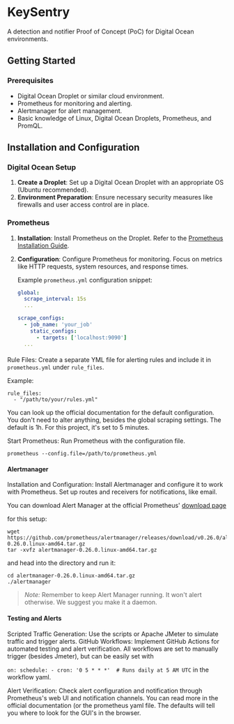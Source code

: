 <!-- # Project IT individual project
# Author: Mark Westerweel -->

# KeySentry

A detection and notifier Proof of Concept (PoC) for Digital Ocean environments.

## Getting Started

### Prerequisites

- Digital Ocean Droplet or similar cloud environment.
- Prometheus for monitoring and alerting.
- Alertmanager for alert management.
- Basic knowledge of Linux, Digital Ocean Droplets, Prometheus, and PromQL.

## Installation and Configuration

### Digital Ocean Setup

1. **Create a Droplet**: Set up a Digital Ocean Droplet with an appropriate OS (Ubuntu recommended).
2. **Environment Preparation**: Ensure necessary security measures like firewalls and user access control are in place.

### Prometheus

1. **Installation**: Install Prometheus on the Droplet. Refer to the [Prometheus Installation Guide](https://prometheus.io/docs/prometheus/latest/installation/).
2. **Configuration**: Configure Prometheus for monitoring. Focus on metrics like HTTP requests, system resources, and response times.

   Example `prometheus.yml` configuration snippet:
   ```yaml
   global:
     scrape_interval: 15s
     ...

   scrape_configs:
     - job_name: 'your_job'
       static_configs:
         - targets: ['localhost:9090']
     ...

####

Rule Files: Create a separate YML file for alerting rules and include it in `prometheus.yml` under `rule_files`.

Example:

```
rule_files: 
  - "/path/to/your/rules.yml"
```
You can look up the official documentation for the default configuration. You don't need to alter anything, besides the global scraping settings. The default is 1h. For this project, it's set to 5 minutes.

Start Prometheus: Run Prometheus with the configuration file.

```
prometheus --config.file=/path/to/prometheus.yml
```
#### Alertmanager
Installation and Configuration: Install Alertmanager and configure it to work with Prometheus. Set up routes and receivers for notifications, like email.

You can download Alert Manager at the official Prometheus' [download page](https://prometheus.io/download/) 

for this setup:

```
wget https://github.com/prometheus/alertmanager/releases/download/v0.26.0/alertmanager-0.26.0.linux-amd64.tar.gz
tar -xvfz alertmanager-0.26.0.linux-amd64.tar.gz
```
and head into the directory and run it:

```
cd alertmanager-0.26.0.linux-amd64.tar.gz
./alertmanager
```

>*Note:* Remember to keep Alert Manager running. It won't alert otherwise. We suggest you make it a daemon. 
 


#### Testing and Alerts

Scripted Traffic Generation: Use the scripts or Apache JMeter to simulate traffic and trigger alerts.
GitHub Workflows: Implement GitHub Actions for automated testing and alert verification. All workflows are set to manually trigger (besides Jmeter), but can be easily set with

`on:
  schedule:
    - cron: '0 5 * * *'  # Runs daily at 5 AM UTC`
in the workflow yaml.


Alert Verification: Check alert configuration and notification through Prometheus's web UI and notification channels. You can read more in the official documentation (or the prometheus yaml file. The defaults will tell you where to look for the GUI's in the browser. 

